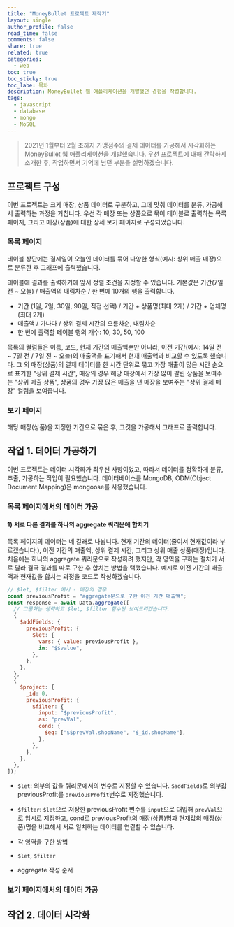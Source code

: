 ```yaml
---
title: "MoneyBullet 프로젝트 제작기"
layout: single
author_profile: false
read_time: false
comments: false
share: true
related: true
categories:
  - web
toc: true
toc_sticky: true
toc_labe: 목차
description: MoneyBullet 웹 애플리케이션을 개발했던 경험을 작성합니다.
tags:
  - javascript
  - database
  - mongo
  - NoSQL
---
```


> 2021년 1월부터 2월 초까지 가맹점주의 결제 데이터를 가공해서 시각화하는 MoneyBullet 웹 애플리케이션을 개발했습니다. 우선 프로젝트에 대해 간략하게 소개한 후, 작업하면서 기억에 남던 부분을 설명하겠습니다.

## 프로젝트 구성

이번 프로젝트는 크게 매장, 상품 데이터로 구분하고, 그에 맞춰 데이터를 분류, 가공해서 출력하는 과정을 거칩니다.
우선 각 매장 또는 상품으로 묶어 테이블로 출력하는 목록 페이지, 그리고 매장(상품)에 대한 상세 보기 페이지로 구성되었습니다.

### 목록 페이지

테이블 상단에는 결제일이 오늘인 데이터를 묶어 다양한 형식(예시: 상위 매출 매장)으로 분류한 후 그래프에 출력했습니다.

테이블에 결과를 출력하기에 앞서 정렬 조건을 지정할 수 있습니다. 기본값은 기간(7일 전 ~ 오늘) / 매출액의 내림차순 / 한 번에 10개의 행을 출력합니다.

- 기간 (1일, 7일, 30일, 90일, 직접 선택) / 기간 + 상품명(최대 2개) / 기간 + 업체명(최대 2개)
- 매출액 / 가나다 / 상위 결제 시간의 오름차순, 내림차순
- 한 번에 출력할 테이블 행의 개수: 10, 30, 50, 100

목록의 컬럼들은 이름, 코드, 현재 기간의 매출액뿐만 아니라, 이전 기간(예시: 14일 전 ~ 7일 전 / 7일 전 ~ 오늘)의 매출액을 표기해서 현재 매출액과 비교할 수 있도록 했습니다.
그 외 매장(상품)의 결제 데이터를 한 시간 단위로 묶고 가장 매출이 많은 시간 순으로 표기한 "상위 결제 시간", 매장의 경우 해당 매장에서 가장 많이 팔린 상품을 보여주는 "상위 매출 상품", 상품의 경우 가장 많은 매출을 낸 매장을 보여주는 "상위 결제 매장" 컬럼을 보여줍니다.

<!-- 사진1 -->

### 보기 페이지

해당 매장(상품)을 지정한 기간으로 묶은 후, 그것을 가공해서 그래프로 출력합니다.

<!-- 사진2 -->

## 작업 1. 데이터 가공하기

이번 프로젝트는 데이터 시각화가 최우선 사항이었고, 따라서 데이터를 정확하게 분류, 추출, 가공하는 작업이 필요했습니다. 데이터베이스를 MongoDB, ODM(Object Document Mapping)은 mongoose를 사용했습니다.

### 목록 페이지에서의 데이터 가공

#### 1) 서로 다른 결과를 하나의 aggregate 쿼리문에 합치기

목록 페이지의 데이터는 네 갈래로 나뉩니다. 현재 기간의 데이터(줄여서 현재값이라 부르겠습니다.), 이전 기간의 매출액, 상위 결제 시간, 그리고 상위 매출 상품(매장)입니다. 처음에는 하나의 aggregate 쿼리문으로 작성하려 했지만, 각 영역을 구하는 절차가 서로 달라 결국 결과를 따로 구한 후 합치는 방법을 택했습니다.
예시로 이전 기간의 매출액과 현재값을 합치는 과정을 코드로 작성하겠습니다.

```javascript
// $let, $filter 예시 - 매장의 경우
const previousProfit = "aggregate문으로 구한 이전 기간 매출액";
const response = await Data.aggregate([
  // 그룹화는 생략하고 $let, $filter 함수만 보여드리겠습니다.
  {
    $addFields: {
      previousProfit: {
        $let: {
          vars: { value: previousProfit },
          in: "$$value",
        },
      },
    },
  },
  {
    $project: {
      _id: 0,
      previousProfit: {
        $filter: {
          input: "$previousProfit",
          as: "prevVal",
          cond: {
            $eq: ["$$prevVal.shopName", "$_id.shopName"],
          },
        },
      },
    },
  },
]);
```

- `$let`: 외부의 값을 쿼리문에서의 변수로 지정할 수 있습니다. `$addFields`로 외부값 previousProfit를 `previousProfit`변수로 지정했습니다.
- `$filter`: `$let`으로 저장한 previousProfit 변수를 `input`으로 대입해 `prevVal`으로 임시로 지정하고, cond로 previousProfit의 매장(상품)명과 현재값의 매장(상품)명을 비교해서 서로 일치하는 데이터를 연결할 수 있습니다.

- 각 영역을 구한 방법
- `$let`, `$filter`
- aggregate 작성 순서

### 보기 페이지에서의 데이터 가공

## 작업 2. 데이터 시각화

<!-- 데이터 시각화는 [ReCharts](https://recharts.org/en-US/)를 사용했습니다. -->
<!-- recharts 의 용어들. 반응형 작업 -->
<!-- 매장(상품)명 -->

